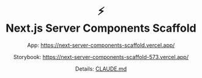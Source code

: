 <h1 align="center">
⚡️<br>
Next.js Server Components Scaffold
</h1>

<p align="center">App: <a href="https://next-server-components-scaffold.vercel.app/">https://next-server-components-scaffold.vercel.app/</a></p>
<p align="center">Storybook: <a href="https://next-server-components-scaffold-573.vercel.app/">https://next-server-components-scaffold-573.vercel.app/</a></p>
<p align="center">Details: <a href="./CLAUDE.md">CLAUDE.md</a></p>
